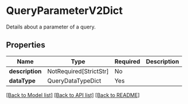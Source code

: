 # QueryParameterV2Dict

Details about a parameter of a query.

## Properties
| Name | Type | Required | Description |
| ------------ | ------------- | ------------- | ------------- |
**description** | NotRequired[StrictStr] | No |  |
**dataType** | QueryDataTypeDict | Yes |  |


[[Back to Model list]](../../../README.md#models-v2-link) [[Back to API list]](../../../README.md#apis-v2-link) [[Back to README]](../../../README.md)
